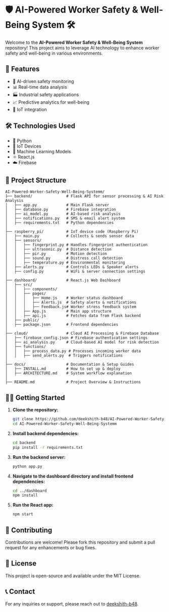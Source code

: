 # 🛡️ AI-Powered Worker Safety & Well-Being System 🛠️

Welcome to the **AI-Powered Worker Safety & Well-Being System** repository! This project aims to leverage AI technology to enhance worker safety and well-being in various environments.

## 🚀 Features

- 🧠 AI-driven safety monitoring
- 📊 Real-time data analysis
- 🏭 Industrial safety applications
- 📈 Predictive analytics for well-being
- 📡 IoT integration

## 🛠️ Technologies Used

- 🐍 Python
- 📡 IoT Devices
- 🧠 Machine Learning Models
- ⚛️ React.js
- ☁️ Firebase

## 📂 Project Structure

```plaintext
AI-Powered-Worker-Safety-Well-Being-Systemm/
├── backend/               # Flask API for sensor processing & AI Risk Analysis
│   ├── app.py             # Main Flask server
│   ├── database.py        # Firebase integration
│   ├── ai_model.py        # AI-based risk analysis
│   ├── notifications.py   # SMS & email alert system
│   ├── requirements.txt   # Python dependencies
│
├── raspberry_pi/          # IoT device code (Raspberry Pi)
│   ├── main.py            # Collects & sends sensor data
│   ├── sensors/           
│   │   ├── fingerprint.py # Handles fingerprint authentication
│   │   ├── ultrasonic.py  # Distance detection
│   │   ├── pir.py         # Motion detection
│   │   ├── sound.py       # Distress call detection
│   │   ├── temperature.py # Environmental monitoring
│   ├── alerts.py          # Controls LEDs & Speaker alerts
│   ├── config.py          # WiFi & server connection settings
│
├── dashboard/             # React.js Web Dashboard
│   ├── src/
│   │   ├── components/
│   │   ├── pages/
│   │   │   ├── Home.js    # Worker status dashboard
│   │   │   ├── Alerts.js  # Safety alerts & notifications
│   │   │   ├── Feedback.js# Worker stress feedback system
│   │   ├── App.js         # Main app structure
│   │   ├── api.js         # Fetches data from Flask backend
│   ├── public/
│   ├── package.json       # Frontend dependencies
│
├── cloud/                 # Cloud AI Processing & Firebase Database
│   ├── firebase_config.json # Firebase authentication settings
│   ├── ai_analysis.py     # Cloud-based AI model for risk detection
│   ├── functions/
│   │   ├── process_data.py # Processes incoming worker data
│   │   ├── send_alerts.py  # Triggers notifications
│
├── docs/                  # Documentation & Setup Guides
│   ├── INSTALL.md         # How to set up & deploy
│   ├── ARCHITECTURE.md    # System workflow explanation
│
├── README.md              # Project Overview & Instructions
```

## 👨‍💻 Getting Started

1. **Clone the repository:**
   ```bash
   git clone https://github.com/deekshith-b48/AI-Powered-Worker-Safety-Well-Being-Systemm.git
   cd AI-Powered-Worker-Safety-Well-Being-Systemm
   ```

2. **Install backend dependencies:**
   ```bash
   cd backend
   pip install -r requirements.txt
   ```

3. **Run the backend server:**
   ```bash
   python app.py
   ```

4. **Navigate to the dashboard directory and install frontend dependencies:**
   ```bash
   cd ../dashboard
   npm install
   ```

5. **Run the React app:**
   ```bash
   npm start
   ```

## 🤝 Contributing

Contributions are welcome! Please fork this repository and submit a pull request for any enhancements or bug fixes.

## 📄 License

This project is open-source and available under the MIT License.

## 📞 Contact

For any inquiries or support, please reach out to [deekshith-b48](https://github.com/deekshith-b48).
